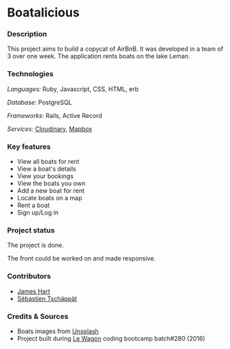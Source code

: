 # Boatalicious

### Description

This project aims to build a copycat of AirBnB. It was developed in a team of 3 over one week. The application rents boats on the lake Leman.

### Technologies

*Languages:* Ruby, Javascript, CSS, HTML, erb

*Database:* PostgreSQL

*Frameworks:* Rails, Active Record

*Services:* [Cloudinary](https://cloudinary.com/), [Mapbox](https://www.mapbox.com/)

### Key features

- View all boats for rent
- View a boat's details
- View your bookings
- View the boats you own
- Add a new boat for rent
- Locate boats on a map
- Rent a boat
- Sign up/Log in

### Project status

The project is done.

The front could be worked on and made responsive.

### Contributors

- [James Hart](https://github.com/ht55ght55)
- [Sébastien Tschäppät](https://github.com/djtalfx)

### Credits & Sources

- Boats images from [Unsplash](https://unsplash.com/)
- Project built during [Le Wagon](https://www.lewagon.com) coding bootcamp batch#280 (2016)
